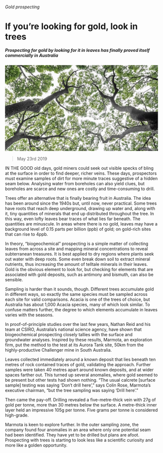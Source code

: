 ###### Gold prospecting

# If you’re looking for gold, look in trees 

##### Prospecting for gold by looking for it in leaves has finally proved itself commercially in Australia 

![image](images/20190525_stp502.jpg) 

> May 23rd 2019 

IN THE GOOD old days, gold miners could seek out visible specks of bling at the surface in order to find deeper, richer veins. These days, prospectors must examine samples of dirt for more minute traces suggestive of a hidden seam below. Analysing water from boreholes can also yield clues, but boreholes are scarce and new ones are costly and time-consuming to drill. 

Trees offer an alternative that is finally bearing fruit in Australia. The idea has been around since the 1940s but, until now, never practical. Some trees have roots that reach deep underground, drawing up water and, along with it, tiny quantities of minerals that end up distributed throughout the tree. In this way, even lofty leaves bear traces of what lies far beneath. The quantities are minuscule. In areas where there is no gold, leaves may have a background level of 0.15 parts per billion (ppb) of gold; on gold-rich sites that can rise to 4ppb. 

In theory, “biogeochemical” prospecting is a simple matter of collecting leaves from across a site and mapping mineral concentrations to reveal subterranean treasures. It is best applied to dry regions where plants seek out water with deep roots. Some even break down soil to extract mineral nutrients, thus increasing the amount of telltale minerals in their leaves. Gold is the obvious element to look for, but checking for elements that are associated with gold deposits, such as antimony and bismuth, can also be sensible. 

Sampling is harder than it sounds, though. Different trees accumulate gold in different ways, so exactly the same species must be sampled across each site for valid comparisons. Acacia is one of the trees of choice, but Australia has about 1,000 Acacia species, many of which look similar. To confuse matters further, the degree to which elements accumulate in leaves varies with the seasons. 

In proof-of-principle studies over the last few years, Nathan Reid and his team at CSIRO, Australia’s national science agency, have shown that biogeochemical prospecting closely tallies with the surface and groundwater analyses. Inspired by these results, Marmota, an exploration firm, put the method to the test at its Aurora Tank site, 50km from the highly-productive Challenger mine in South Australia. 

Leaves collected immediately around a known deposit that lies beneath ten metres of rock contained traces of gold, validating the approach. Further samples were taken 40 metres apart around known deposits, and at wider spaces farther out. This turned up several anomalies, where gold seemed to be present but other tests had shown nothing. “The usual calcrete [surface sample] testing was saying ‘Don’t drill here’,” says Colin Rose, Marmota’s executive chairman, “but the tree sampling was saying ‘Drill here’.” 

Then came the pay-off. Drilling revealed a five-metre-thick vein with 27g of gold per tonne, more than 30 metres below the surface. A metre-thick inner layer held an impressive 105g per tonne. Five grams per tonne is considered high-grade. 

Marmota is keen to explore further. In the outer sampling zone, the company found four anomalies in an area where only one potential seam had been identified. They have yet to be drilled but plans are afoot. Prospecting with trees is starting to look less like a scientific curiosity and more like a golden opportunity. 

